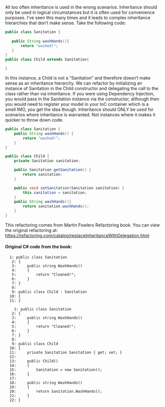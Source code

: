 All too often inheritance is used in the wrong scenarios. Inheritance should only be used in logical circumstances but it is often used for convenience purposes. I’ve seen this many times and it leads to complex inheritance hierarchies that don’t make sense. Take the following code:

 ```Java
public class Sanitation {
	
	public String washHands(){
		return "washed!";
	}
}
public class Child extends Sanitation{

}
```
 
In this instance, a Child is not a “Sanitation” and therefore doesn’t make sense as an inheritance hierarchy. We can refactor by initializing an instance of Sanitation in the Child constructor and delegating the call to the class rather than via inheritance. If you were using Dependency Injection, you would pass in the Sanitation instance via the constructor, although then you would need to register your model in your IoC container which is a smell IMO, you get the idea though. Inheritance should ONLY be used for scenarios where inheritance is warranted. Not instances where it makes it quicker to throw down code.

```Java
public class Sanitation {
	public String washHands() {
		return "washed!";
	}
}

public class Child {
	private Sanitation sanitation;

	public Sanitation getSanitation() {
		return sanitation;
	}

	public void setSanitation(Sanitation sanitation) {
		this.sanitation = sanitation;
	}
	public String washHands(){
		return sanitation.washHands();
	}
}
```
 
This refactoring comes from Martin Fowlers Refactoring book. You can view the original refactoring at: https://refactoring.com/catalog/replaceInheritanceWithDelegation.html

#### Original C# code from the book:
```
  1: public class Sanitation
   2: {
   3:     public string WashHands()
   4:     {
   5:         return "Cleaned!";
   6:     }
   7: }
   8:  
   9: public class Child : Sanitation
  10: {
  11: }
  
    1: public class Sanitation
   2: {
   3:     public string WashHands()
   4:     {
   5:         return "Cleaned!";
   6:     }
   7: }
   8:  
   9: public class Child
  10: {
  11:     private Sanitation Sanitation { get; set; }
  12:  
  13:     public Child()
  14:     {
  15:         Sanitation = new Sanitation();
  16:     }
  17:  
  18:     public string WashHands()
  19:     {
  20:         return Sanitation.WashHands();
  21:     }
  22: }
  ```
